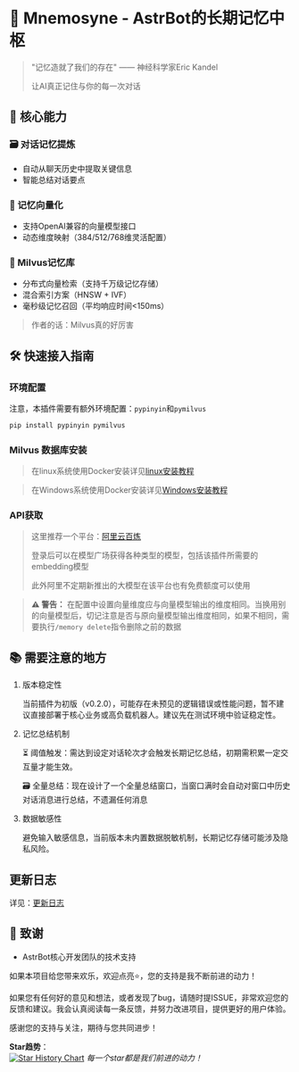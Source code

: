 # 🧠 Mnemosyne - AstrBot的长期记忆中枢

> "记忆造就了我们的存在" —— 神经科学家Eric Kandel
> 
> 让AI真正记住与你的每一次对话

## 🌟 核心能力

### 🗃️ 对话记忆提炼
- 自动从聊天历史中提取关键信息
- 智能总结对话要点

### 🔢 记忆向量化
- 支持OpenAI兼容的向量模型接口
- 动态维度映射（384/512/768维灵活配置）

### 🚀 Milvus记忆库
- 分布式向量检索（支持千万级记忆存储）
- 混合索引方案（HNSW + IVF）
- 毫秒级记忆召回（平均响应时间<150ms）
> 作者的话：Milvus真的好厉害

## 🛠️ 快速接入指南

### 环境配置
注意，本插件需要有额外环境配置：`pypinyin`和`pymilvus`

```bash
pip install pypinyin pymilvus
```

### Milvus 数据库安装

> 在linux系统使用Docker安装详见[linux安装教程](https://milvus.io/docs/zh/install_standalone-docker.md)

> 在Windows系统使用Docker安装详见[Windows安装教程](https://milvus.io/docs/zh/install_standalone-windows.md)


### API获取

> 这里推荐一个平台：[阿里云百炼](https://bailian.console.aliyun.com/)
>
> 登录后可以在模型广场获得各种类型的模型，包括该插件所需要的embedding模型
>
> 此外阿里不定期新推出的大模型在该平台也有免费额度可以使用


> **⚠️ 警告：** 在配置中设置向量维度应与向量模型输出的维度相同。当换用别的向量模型后，切记注意是否与原向量模型输出维度相同，如果不相同，需要执行`/memory delete`指令删除之前的数据



## 📚 需要注意的地方
1.  版本稳定性
    
    当前插件为初版（v0.2.0），可能存在未预见的逻辑错误或性能问题，暂不建议直接部署于核心业务或高负载机器人。建议先在测试环境中验证稳定性。
2.  记忆总结机制
    
    ⏳ 阈值触发：需达到设定对话轮次才会触发长期记忆总结，初期需积累一定交互量才能生效。
    
    🗃️ 全量总结：现在设计了一个全量总结窗口，当窗口满时会自动对窗口中历史对话消息进行总结，不遗漏任何消息

3.  数据敏感性

    避免输入敏感信息，当前版本未内置数据脱敏机制，长期记忆存储可能涉及隐私风险。


## 更新日志

详见：[更新日志](docs\update_log.md)

## 🙏 致谢
- AstrBot核心开发团队的技术支持

如果本项目给您带来欢乐，欢迎点亮⭐️，您的支持是我不断前进的动力！

如果您有任何好的意见和想法，或者发现了bug，请随时提ISSUE，非常欢迎您的反馈和建议。我会认真阅读每一条反馈，并努力改进项目，提供更好的用户体验。

感谢您的支持与关注，期待与您共同进步！

**Star趋势**：  
[![Star History Chart](https://api.star-history.com/svg?repos=lxfight/astrbot_plugin_mnemosyne)](https://github.com/lxfight/astrbot_plugin_mnemosyne)
_每一个star都是我们前进的动力！_
